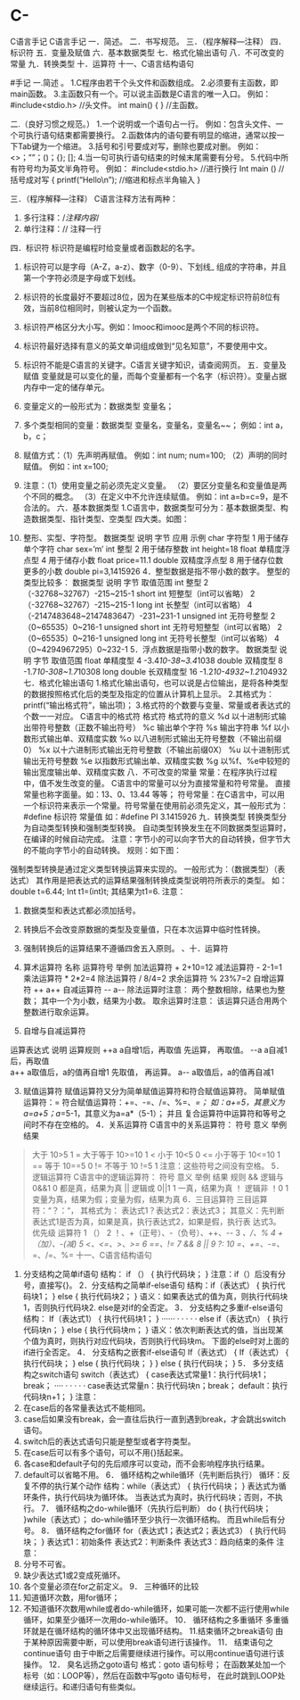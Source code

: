 # C-
C语言手记
C语言手记
一．简述。
二．书写规范。
三．（程序解释—注释）
四．标识符
五．变量及赋值
六．基本数据类型
七．格式化输出语句
八．不可改变的常量
九．转换类型
十．运算符
十一、C语言结构语句



#手记
一.简述 。
   1.C程序由若干个头文件和函数组成。
   2.必须要有主函数，即main函数。
   3.主函数只有一个。可以说主函数是C语言的唯一入口。
     例如：#include<stdio.h> //头文件。
          int main()
          {
          }           //主函数。

二.（良好习惯之规范。）
   1.一个说明或一个语句占一行。
      例如：包含头文件、一个可执行语句结束都需要换行。
   2.函数体内的语句要有明显的缩进，通常以按一下Tab键为一个缩进。
   3.括号和引号要成对写，删除也要成对删。
例如：<>；””；()；{}; [];	
   4.当一句可执行语句结束的时候末尾需要有分号。
   5.代码中所有符号均为英文半角符号。
例如：
#include<stdio.h>  //进行换行
Int main ()     //括号成对写
{
        printf(“Hello\n”);  //缩进和标点半角输入
}

三．（程序解释—注释）
  C语言注释方法有两种：
1.	多行注释：/*注释内容*/
2.	单行注释：// 注释一行

四．标识符
   标识符是编程时给变量或者函数起的名字。
1.	标识符可以是字母（A-Z，a-z）、数字（0-9）、下划线_ 组成的字符串，并且第一个字符必须是字母或下划线。
2.	标识符的长度最好不要超过8位，因为在某些版本的C中规定标识符前8位有效，当前8位相同时，则被认定为一个函数。
3.	标识符严格区分大小写。例如：Imooc和imooc是两个不同的标识符。
4.	标识符最好选择有意义的英文单词组成做到“见名知意”，不要使用中文。
5.	标识符不能是C语言的关键字。C语言关键字知识，请查阅网页。
五．变量及赋值
   变量就是可以变化的量，而每个变量都有一个名字（标识符）。变量占据内存中一定的储存单元。
1.	变量定义的一般形式为：数据类型  变量名；
2.	多个类型相同的变量：数据类型  变量名，变量名，变量名~~；
例如：int a，b，c；
3.	赋值方式：（1）先声明再赋值。
             例如：int num;
                   num=100;
（2）声明的同时赋值。
                     例如：int x=100;
4.	注意：（1）使用变量之前必须先定义变量。
     （2）要区分变量名和变量值是两个不同的概念。
     （3）在定义中不允许连续赋值。
         例如：int a=b=c=9，是不合法的。
六．基本数据类型
   1.C语言中，数据类型可分为：基本数据类型、构造数据类型、指针类型、空类型 四大类。如图：
 
3.	整形、实型、字符型。
数据类型	说明	字节	应用	示例
char	字符型	1	用于储存单个字符	char sex=’m’
int	整型	2	用于储存整数	int height=18
float	单精度浮点型	4	用于储存小数	float price=11.1
double	双精度浮点型	8	用于储存位数更多的小数	double pi=3,1415926
4．整型数据是指不带小数的数字。
   整型的类型比较多：
数据类型	说明	字节	取值范围
int	整型	2	（-32768~32767）-215~215-1
short int	短整型（int可以省略）	2	（-32768~32767）-215~215-1
long int	长整型（int可以省略）	4	
（-2147483648~2147483647）-231~231-1
unsigned int	无符号整型	2	（0~65535）0~216-1
unsigned short int	无符号短整型（int可以省略）	2	（0~65535）0~216-1
unsigned long int	无符号长整型（int可以省略）	4	（0~4294967295）0~232-1
5．浮点数据是指带小数的数字。
数据类型	说明	字节	取值范围
float	单精度型	4	-3.4*10-38~3.4*1038
double	双精度型	8	-1.7*10-308~1.7*10308
long double	长双精度型	16	-1.2*10-4932~1.2*104932
七．格式化输出语句
1.格式化输出语句，也可以说是占位输出，是将各种类型的数据按照格式化后的类型及指定的位置从计算机上显示。
2.其格式为：printf(“输出格式符”，输出项)；
3.格式符的个数要与变量、常量或者表达式的个数一一对应。
C语言中的格式符
格式符	格式符的意义
%d	以十进制形式输出带符号整数（正数不输出符号）
%c	输出单个字符
%s	输出字符串
%f	以小数形式输出单、双精度实数
%o	以八进制形式输出无符号整数（不输出前缀0）
%x	以十六进制形式输出无符号整数（不输出前缀0X）
%u	以十进制形式输出无符号整数
%e	以指数形式输出单、双精度实数
%g	以%f、%e中较短的输出宽度输出单、双精度实数
八．不可改变的常量
   常量：在程序执行过程中，值不发生改变的量。
   C语言中的常量可以分为直接常量和符号常量。
   直接常量也称字面量。如：13、0、13.44 等等；
   符号常量：在C语言中，可以用一个标识符来表示一个常量。符号常量在使用前必须先定义，其一般形式为：#define 标识符 常量值
   如：#define PI 3.1415926
九．转换类型
   转换类型分为自动类型转换和强制类型转换。
自动类型转换发生在不同数据类型运算时，在编译的时候自动完成。
注意：字节小的可以向字节大的自动转换，但字节大的不能向字节小的自动转换。
规则：如下图：





强制类型转换是通过定义类型转换运算来实现的。
一般形式为：（数据类型）（表达式）
  其作用是把表达式的运算结果强制转换成类型说明符所表示的类型。
    如：double t=6.44;
        Int t1=(int)t;
       其结果为t1=6.
 注意：
1.	数据类型和表达式都必须加括号。
2.	转换后不会改变原数据的类型及变量值，只在本次运算中临时性转换。
3.	强制转换后的运算结果不遵循四舍五入原则。
、十．运算符
 

1.	算术运算符
名称	运算符号	举例
加法运算符	+	2+10=12
减法运算符	-	2-1=1
乘法运算符	*	2*2=4
除法运算符	/	8/4=2
求余运算符	%	23%7=2
自增运算符	++	a++
自减运算符	--	a--
除法运算时注意：
     两个整数相除，结果也为整数；
     其中一个为小数，结果为小数。
取余运算时注意：
     该运算只适合用两个整数进行取余运算。
2.	自增与自减运算符
   
运算表达式	说明	运算规则
++a	a自增1后，再取值	先运算，
再取值。
--a	a自减1后，再取值	
a++	a取值后，a的值再自增1	先取值，
再运算。
a--	a取值后，a的值再自减1	

3.	赋值运算符
赋值运算符又分为简单赋值运算符和符合赋值运算符。
简单赋值运算符：=
符合赋值运算符：+=、-=、/=、%=、*=；
如：a+=5，其意义为a=a+5；a*=5-1，其意义为a=a*（5-1）；
并且 复合运算符中运算符和等号之间时不存在空格的。
   4．关系运算符
     C语言中的关系运算符：
符号	意义	举例	结果
>	大于	10>5	1
>=	大于等于	10>=10	1
<	小于	10<5	0
<=	小于等于	10<=10	1
==	等于	10==5	0
!=	不等于	10 !=5	1
注意：这些符号之间没有空格。
5．逻辑运算符
   C语言中的逻辑运算符：
符号	意义	举例	结果	规则
&&	逻辑与	0&&1	0	都是真，结果为真
||	逻辑或	0||1	1	一真，结果为真
！	逻辑非	！0	1	变量为真，结果为假；变量为假，结果为真
6．三目运算符
   三目运算符：“？：“，
   其格式为：
            表达式1？表达式2：表达式3；
   其意义：先判断表达式1是否为真，如果是真，执行表达式2，如果是假，执行表
           达式3。
优先级	运算符
1	（）
2	！、+（正号）、-（负号）、++、--
3	*、/、%
4	+（加）、-(减)
5	<、<=、>、>=
6	==、!=
7	&&
8	||
9	?:
10	=、+=、-=、*=、/=、%=
十一、C语言结构语句
1.	分支结构之简单if语句
结构： if （）
       {
        执行代码块；
}
注意：if（）后没有分号，直接写{}。
2．分支结构之简单if-else语句
结构：if（表达式）
      {
       执行代码块1；
}
else
{
执行代码块2；
}
语义：如果表达式的值为真，则执行代码块1，否则执行代码块2.
     else是对if的全否定。
3．	分支结构之多重if-else语句
结构：
If（表达式1）
{
执行代码块1；
}
······ · · · · ·
else if（表达式n）
{
执行代码块n；
}
else
{
执行代码块m；
}
语义：依次判断表达式的值，当出现某个值为真时，则执行对应代码块，否则执行代码块m。
下面的else时对上面的if进行全否定。
4．	分支结构之嵌套if-else语句
If（表达式）
{
If（表达式）
{
执行代码块；
}
else
{
执行代码块；
}
}
else
{
执行代码块；
}
5．	多分支结构之switch语句
switch（表达式）
{
case表达式常量1：执行代码块1；break；
···· · · · · ·
case表达式常量n：执行代码块n；break；
default：执行代码块n+1；
}
注意：
1.	在case后的各常量表达式不能相同。
2.	case后如果没有break，会一直往后执行一直到遇到break，才会跳出switch语句。
3.	switch后的表达式语句只能是整型或者字符类型。
4.	在case后可以有多个语句，可以不用{}括起来。
5.	各case和default子句的先后顺序可以变动，而不会影响程序执行结果。
6.	default可以省略不用。
6．	循环结构之while循环（先判断后执行）
循环：反复不停的执行某个动作
结构：while（表达式）
      {
       执行代码块；
}
           表达式为循环条件，执行代码块为循环体。
           当表达式为真时，执行代码块；否则，不执行。
7．	循环结构之do-while循环（先执行后判断）
do
{
执行代码块；
}while（表达式）；
do-while循环至少执行一次循环结构。
而且while后有分号。
8．	循环结构之for循环
for（表达式1；表达式2；表达式3）
{
执行代码块；
}
表达式1：初始条件
表达式2：判断条件
表达式3：趋向结束的条件
注意：
1.	分号不可省。
2.	缺少表达式1或2变成死循环。
3.	各个变量必须在for之前定义。
9．	三种循环的比较
1.	知道循环次数，用for循环；
2.	不知道循环次数用while或者do-while循环，如果可能一次都不运行使用while循环，如果至少循环一次用do-while循环。
10．	循环结构之多重循环
多重循环就是在循环结构的循环体中又出现循环结构。
        11.结束循环之break语句
           由于某种原因需要中断，可以使用break语句进行该操作。
11．	结束语句之continue语句
由于中断之后需要继续进行操作。可以用continue语句进行该操作。
12．	臭名远扬之goto语句
格式：goto 语句标号；
在函数某处加一个标号（如：LOOP等），然后在函数中写goto  语句标号，
在此时跳到LOOP处继续运行。和递归语句有些类似。
